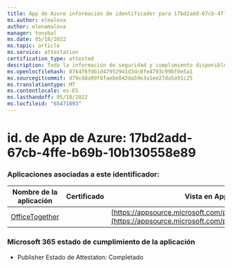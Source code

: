 ```yaml
---
title: App de Azure información de identificador para 17bd2add-67cb-4ffe-b69b-10b130558e89
ms.author: elmalova
author: elenamalova
manager: tonybal
ms.date: 05/18/2022
ms.topic: article
ms.service: attestation
certification_type: attested
description: Toda la información de seguridad y cumplimiento disponible para 17bd2add-67cb-4ffe-b69b-10b130558e89.
ms.openlocfilehash: 0764f6fdb1d47952941d3dc0fe4793c99bf0e5a1
ms.sourcegitcommit: d79cdda99f8faebe842da59e3a1ee27da5a91c25
ms.translationtype: MT
ms.contentlocale: es-ES
ms.lasthandoff: 05/18/2022
ms.locfileid: "65471893"
---
```

# <a name="azure-app-id-17bd2add-67cb-4ffe-b69b-10b130558e89"></a>id. de App de Azure: 17bd2add-67cb-4ffe-b69b-10b130558e89


### <a name="apps-associated-with-this-id"></a>Aplicaciones asociadas a este identificador:
| **Nombre de la aplicación** | **Certificado** | **Vista en AppSource** |
|--------------|---------------|-----------------------|
| [OfficeTogether](../forward/WA200003767.md) |  | [https://appsource.microsoft.com/product/office/WA200003767](https://appsource.microsoft.com/product/office/WA200003767) |

### <a name="microsoft-365-app-compliance-status"></a>Microsoft 365 estado de cumplimiento de la aplicación
- Publisher Estado de Attestaton: Completado
